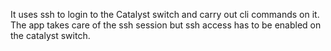 [comment]: # " "
[comment]: # "    File: README.md"
[comment]: # "    Copyright (c) 2014-2022 Splunk Inc."
[comment]: # ""
[comment]: # "    Licensed under Apache 2.0 (https://www.apache.org/licenses/LICENSE-2.0.txt)"
[comment]: # ""
[comment]: # ""
It uses ssh to login to the Catalyst switch and carry out cli commands on it. The app takes care of
the ssh session but ssh access has to be enabled on the catalyst switch.
